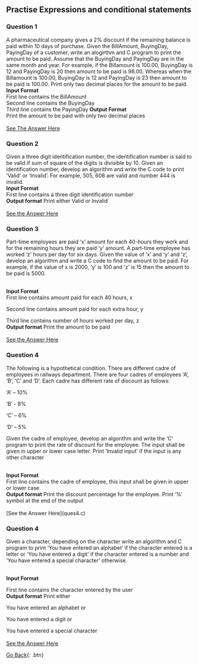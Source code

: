 ## Practise Expressions and conditional statements

### Question 1
A pharmaceutical company gives a 2% discount if the remaining balance is
paid within 10 days of purchase. Given the BillAmount, BuyingDay,
PayingDay of a customer, write an alogirthm and C program to print
the amount to be paid. Assume that the BuyingDay and PayingDay are
in the same month and year. For example, if the Billamount is 100.00,
BuyingDay is 12 and PayingDay is 20 then amount to be paid is 98.00.
Whereas when the Billamount is 100.00, BuyingDay is 12 and PayingDay is
23 then amount to be paid is 100.00. Print only two decimal places for the amount to be paid.
<br />
<b>Input Format</b> <br />
First line contains the BillAmount
<br />
Second line contains the BuyingDay
<br />
Third line contains the PayingDay
<b>Output Format</b> <br />
Print the amount to be paid with only two decimal places
<br /> <br />
[See The Answer Here](ques1.c)

### Question 2
Given a three digit identification number, the identification number
is said to be valid if sum of square of the digits is divisible by 10.
Given an identification number, develop an algorithm and write the C code
to print ‘Valid’ or ‘Invalid’. For example, 505, 608 are valid and number 444 is invalid.
<br />
<b>Input Format</b><br />
First line contains a three digit identification number<br />
<b>Output format</b>
Print either Valid or Invalid
<br /><br />
[See the Answer Here](ques2.c)

### Question 3
Part-time employees are paid ‘x’ amount for each 40-hours they work and for the remaining hours they are paid ‘y’ amount. A part-time employee has worked ‘z’ hours per day for six days. Given the value of ‘x’ and ‘y’ and ‘z’, develop an algorithm and write a C code to find the amount to be paid. For example, if the value of x is 2000, ‘y’ is 100 and ‘z’ is 15 then the amount to be paid is 5000.


<br />
<b>Input Format</b><br />
First line contains amount paid for each 40 hours, x

Second line contains amount paid for each extra hour, y

Third line contains number of hours worked per day, z<br />
<b>Output format</b>
Print the amount to be paid
<br /><br />
[See the Answer Here](ques3.c)

### Question 4
The following is a hypothetical condition. There are different cadre of employees in railways department. There are four cadres of employees ‘A’, ‘B’, ‘C’ and ‘D’. Each cadre has different rate of discount as follows:

‘A’ – 10%

‘B’ - 8%

‘C’ – 6%

‘D’ – 5%

Given the cadre of employee, develop an algorithm and write the ‘C’ program to print the rate of discount for the employee. The input shall be given in upper or lower case letter. Print ‘Invalid input’ if the input is any other character


<br />
<b>Input Format</b><br />
First line contains the cadre of employee, this input shall be given in upper or lower case<br />
<b>Output format</b>
Print the discount percentage for the employee. Print ‘%’ symbol at the end of the output
<br /><br />
[See the Answer Here](ques4.c)

### Question 4
Given a character, depending on the character write an algorithm and C program to print ‘You have entered an alphabet’ if the character entered is a letter or ‘You have entered a digit’ if the character entered is a number and ‘You have entered a special character’ otherwise.

<br />
<b>Input Format</b><br />

First line contains the character entered by the user<br />
<b>Output format</b>
Print either

You have entered an alphabet or

You have entered a digit or

You have entered a special character
<br /><br />
[See the Answer Here](ques4.c)

[Go Back](./..){: .btn}